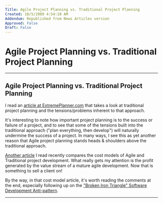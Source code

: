 ```yaml
---
Title: Agile Project Planning vs. Traditional Project Planning
Created: 10/5/2009 4:54:10 AM
Addendum: Republished from News Articles version
Approved: False
Draft: False
---
```

# Agile Project Planning vs. Traditional Project Planning

---

## Agile Project Planning vs. Traditional Project Planning


I read an [article at ExtremePlanner.com](http://www.extremeplanner.com/articles/Agile-Project-Planning.html) that takes a look at traditional project planning and the tensions/problems inherent to that approach.



It's interesting to note how important project planning is to the success or failure of a project, and to see that some of the tensions built into the traditional approach ("plan everything, then develop") will naturally undermine the success of a project. In many ways, I see this as yet another reason that Agile project planning stands heads & shoulders above the traditional approach.



[Another article](http://www.lostechies.com/blogs/joe_ocampo/archive/2007/09/20/agile-vs-traditional-development-cost-models-maybe.aspx) I read recently compares the cost models of Agile and Traditional project development. What really gets my attention is the profit generated by the value stream of a mature agile development. Now that is something to sell a client on!



By the way, in that cost model article, it's worth reading the comments at the end, especially following up on the ["Broken Iron Triangle" Software Development Anti-pattern](http://www.ambysoft.com/essays/brokenTriangle.html).





---

